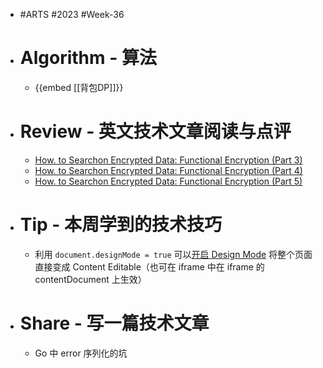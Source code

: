 - #ARTS #2023 #Week-36
- # Algorithm - 算法
	- {{embed [[背包DP]]}}
- # Review - 英文技术文章阅读与点评
	- [How. to Searchon Encrypted Data: Functional Encryption (Part 3)](https://esl.cs.brown.edu/blog/how-to-search-on-encrypted-data-functional-encryption-part-3/)
	- [How. to Searchon Encrypted Data: Functional Encryption (Part 4)](https://esl.cs.brown.edu/blog/how-to-search-on-encrypted-data-functional-encryption-part-4/)
	- [How. to Searchon Encrypted Data: Functional Encryption (Part 5)](https://esl.cs.brown.edu/blog/how-to-search-on-encrypted-data-functional-encryption-part-5/)
- # Tip - 本周学到的技术技巧
	- 利用 `document.designMode = true` 可以[开启 Design Mode](https://developer.mozilla.org/en-US/docs/Web/API/Document/designMode) 将整个页面直接变成 Content Editable（也可在 iframe 中在 iframe 的 contentDocument 上生效）
- # Share - 写一篇技术文章
	- Go 中 error 序列化的坑